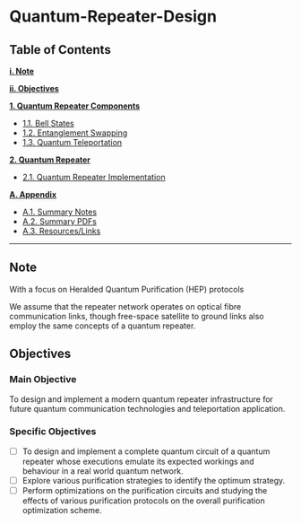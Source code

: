 # Quantum-Repeater-Design

## __Table of Contents__

__[i. Note](#note)__

__[ii. Objectives](#objectives)__

__[1. Quantum Repeater Components](src/components/README.md)__

* [1.1. Bell States](src/components/bell_states/README.md)
* [1.2. Entanglement Swapping](src/components/entanglement_swapping/README.md)
* [1.3. Quantum Teleportation](src/components/teleportation/README.md)

__[2. Quantum Repeater](src/qrepeater/README.md)__

* [2.1. Quantum Repeater Implementation](src/qrepeater/README.md)

__[A. Appendix](appendix/README.md)__

* [A.1. Summary Notes](appendix/summary_notes/README.md)
* [A.2. Summary PDFs](appendix/summary_pdfs/README.md)
* [A.3. Resources/Links](resources/README.md)

----

## Note

With a focus on Heralded Quantum Purification (HEP) protocols

We assume that the repeater network operates on optical fibre communication links, though free-space satellite to ground links also employ the same concepts of a quantum repeater.

## Objectives

### Main Objective

To design and implement a modern quantum repeater infrastructure for future quantum communication technologies and teleportation application.

### Specific Objectives

* [ ] To design and implement a complete quantum circuit of a quantum repeater whose executions emulate its expected workings and behaviour in a real world quantum network.
* [ ] Explore various purification strategies to identify the optimum strategy.
* [ ] Perform optimizations on the purification circuits and studying the effects of various purification protocols on the overall purification optimization scheme.
